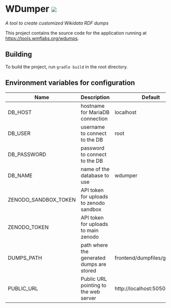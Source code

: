 # WDumper [![](https://github.com/bennofs/wdumper/workflows/Java%20CI/badge.svg?branch=master)](https://github.com/bennofs/wdumper/actions)
_A tool to create customized Wikidata RDF dumps_

This project contains the source code for the application running at https://tools.wmflabs.org/wdumps.

## Building

To build the project, run `gradle build` in the root directory.  

## Environment variables for configuration

| Name                 | Description                               | Default                      |
|----------------------|-------------------------------------------|------------------------------|
| DB_HOST              | hostname for MariaDB connection           | localhost                    |
| DB_USER              | username to connect to the DB             | root                         |
| DB_PASSWORD          | password to connect to the DB             |                              |
| DB_NAME              | name of the database to use               | wdumper                      |
| ZENODO_SANDBOX_TOKEN | API token for uploads to zenodo sandbox   |                              |
| ZENODO_TOKEN         | API token for uploads to main zenodo      |                              |
| DUMPS_PATH           | path where the generated dumps are stored | frontend/dumpfiles/generated |
| PUBLIC_URL           | Public URL pointing to the web server     | http://localhost:5050/       |
